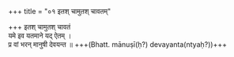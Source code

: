 +++
title = "०१ इतश् चामुतश् चावतम्"

+++
इतश् चामुतश् चावतं  
यमे इव यतमाने यद् ऐतम् ।  
प्र वां भरन् मानुषी देवयन्त ॥ +++(Bhatt. mānuṣī(ḥ?) devayanta(ntyaḥ?))+++